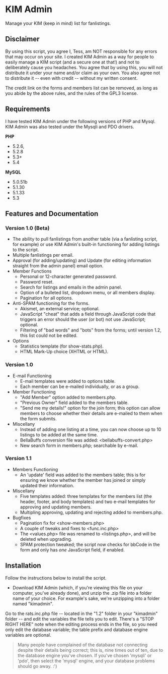 # KIM Admin
Manage your KIM (keep in mind) list for fanlistings.

## Disclaimer
By using this script, you agree I, Tess, am NOT responsible for any errors that may occur on your site. I created KIM Admin as a way for people to easily manage a KIM script (and a secure one at that!) and not to deliberately cause you headaches. You agree that by using this, you will not distribute it under your name and/or claim as your own. You also agree not to distribute it -- even with credit -- without my written consent.

The credit link on the forms and members list can be removed, as long as you abide by the above rules, and the rules of the GPL3 license.

## Requirements
I have tested KIM Admin under the following versions of PHP and Mysql. KIM Admin was also tested under the Mysqli and PDO drivers.

**PHP** 
* 5.2.6,
* 5.2.8
* 5.3+
* 5.4

**MySQL**
* 5.0.51b
* 5.1.30
* 5.1.33
* 5.3

## Features and Documentation
### Version 1.0 (Beta)
* The ability to pull fanlistings from another table (via a fanlisting script, for example) or use KIM Admin's built-in functioning for adding listings to the script.
* Multiple fanlistings per email.
* Approval (for adding/updating) and Update (for editing information straight from the admin panel) email option.
* Member Functions
  * Personal or 12-character generated password.
  * Password reset.
  * Search for listings and emails in the admin panel.
  * Option of a bulleted list, dropdown menu, or all members display.
  * Pagination for all options.
* Anti-SPAM functioning for the forms.
  * Akismet, an external service; optional.
  * JavaScript "cheat" that adds a field through JavaScript code that triggers an error should the user (or bot) not use JavaScript; optional.
  * Filtering of "bad words" and "bots" from the forms; until version 1.2, this list could not be edited.
* Options
  * Statistics template (for show-stats.php).
  * HTML Mark-Up choice (XHTML or HTML).

### Version 1.0
* E-mail Functioning
  * E-mail templates were added to options table.
  * Each member can be e-mailed individually, or as a group.
* Member Functioning
  * "Add Member" option added to members.php.
  * "Previous Owner" field added to the members table.
  * "Send me my details!" option for the join form; this option can allow members to choose whether their details are e-mailed to them when the form submits.
* Miscellany
  * Instead of adding one listing at a time, you can now choose up to 10 listings to be added at the same time.
  * BellaBuffs conversion file was added: <bellabuffs-convert.php>
  * New search form in members.php; searchable by e-mail.

### Version 1.1
* Members Functioning
  * An 'update' field was added to the members table; this is for ensuring we know whether the member has joined or simply updated their information.
* Miscellany
  * Five templates added: three templates for the members list (the header, footer, and body templates) and two e-mail templates for approving and updating members.
  * Multipling approving, updating and rejecting added to members.php.
* Bugfixes
  * Pagination fix for <show-members.php>
  * A couple of tweaks and fixes to <func.inc.php>
  * The <values.php> file was renamed to <listings.php>, and will be deleted when upgrading.
  * SPAM protection tweaked; the script now checks for bbCode in the form and only has *one* JavaScript field, if enabled.

## Installation
Follow the instructions below to install the script.

* Download KIM Admin (which, if you're viewing this file on your computer, you've already done), and unzip the .zip file into a folder name of your choice. For example's sake, we're unzipping into a folder named "kimadmin".

Go to the rats.inc.php file -- located in the "1.2" folder in your "kimadmin" folder -- and edit the variables the file tells you to edit. There's a "STOP RIGHT HERE" note when the editing process ends in the file, so you need only edit the database variable; the table prefix and database engine variables are optional.

> Many people have complained of the database not connecting despite their details being correct; this is, nine times out of ten, due to the database engine you've chosen. If you've chosen 'mysqli' or 'pdo', then select the 'mysql' engine, and your database problems should go away. :')
